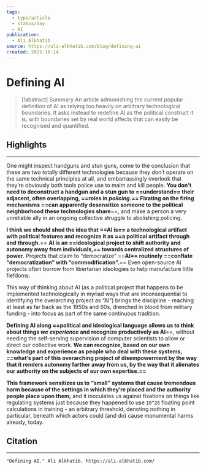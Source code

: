 ```yaml
---
tags:
  - type/article
  - status/day
  - AI
publication:
  - Ali Alkhatib
source: https://ali-alkhatib.com/blog/defining-ai
created: 2025-10-14
---
```

# Defining AI

> [!abstract] Summary
> An article admonishing the current popular definition of AI as relying too heavily on arbitrary technological boundaries. It asks instead to redefine AI as the political construct it is, with boundaries set by real world affects that can easily be recognised and quantified.
## Highlights
---
One might inspect handguns and stun guns, come to the conclusion that these are two totally different technologies because they don’t operate on the same technical principles at all, and embarrassingly overlook that they’re obviously both tools police use to maim and kill people. **You don’t need to deconstruct a handgun and a stun gun to ==understand== their adjacent, often overlapping, ==roles in _policing_.== Fixating on the firing mechanisms ==can apparently desensitize someone to the political neighborhood these technologies share**==, and make a person a very unreliable ally in an ongoing collective struggle to abolishing policing.

**I think we should shed the idea that ==AI is== a technological artifact with political features and recognize it as ==a political artifact through and through.**== **AI is an ==ideological project to shift authority and autonomy away from individuals,== towards centralized structures of power.** Projects that claim to “democratize” ==**AI== routinely ==conflate “democratization” with “commodification”.**== Even open-source AI projects often borrow from libertarian ideologies to help manufacture little fiefdoms.

This way of thinking about AI (as a political project that happens to be implemented technologically in myriad ways that are inconsequential to identifying the overarching project as “AI”) brings the discipline - reaching at least as far back as the 1950s and 60s, drenched in blood from military funding - into focus as part of the same continuous tradition.

**Defining AI along ==political and ideological language allows us to think about things _we experience_ and recognize productively as AI**==, without needing the self-serving supervision of computer scientists to allow or direct our collective work. **We can recognize, based on our own knowledge and experience as people who deal with these systems, ==what’s part of this overarching project of disempowerment by the way that it renders autonomy farther away from us, by the way that it alienates our authority on the subjects of our own expertise.==**

**This framework sensitizes us to “small” systems that cause tremendous harm because of the settings in which they’re placed and the authority people place upon them;** and it inoculates us against fixations on things like regulating systems just because they happened to use `10^26` floating point calculations in training - an arbitrary threshold, denoting nothing in particular, beneath which actors could (and do) cause monumental harms already, today.
## Citation
---
```
"Defining AI." Ali Alkhatib. https://ali-alkhatib.com/
```